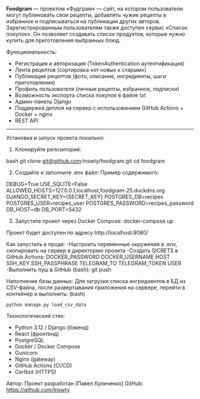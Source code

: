 **Foodgram** — проектом «Фудграм» — сайт, на котором пользователи могут публиковать свои рецепты, добавлять чужие рецепты в избранное и подписываться на публикации других авторов. Зарегистрированным пользователям также доступен сервис «Список покупок». Он позволяет создавать список продуктов, которые нужно купить для приготовления выбранных блюд.

Функциональность:

- Регистрация и авторизация (TokenAuthentication аутентификация)
- Лента рецептов (сортировка «от новых к старым»)
- Публикация рецептов (фото, описание, ингредиенты, шаги приготовления)
- Профиль пользователя (личные рецепты, избранное, подписки)
- Возможность экспорта списка покупок в файле txt
- Админ-панель Django
- Поддержка деплоя на сервер с использованием GitHub Actions + Docker + nginx
- REST API

---

Установка и запуск проекта локально:

1. Клонируйте репозиторий:

bash
git clone git@github.com:Inswty/foodgram.git
cd foodgram

2. Создайте и заполните .env файл:
Пример содержимого:

DEBUG=True
USE_SQLITE=False
ALLOWED_HOSTS=127.0.0.1,localhost,foodgram-25.duckdns.org
DJANGO_SECRET_KEY={SECRET_KEY}
POSTGRES_DB=recipes
POSTGRES_USER=recipes_user
POSTGRES_PASSWORD=recipes_password
DB_HOST=db
DB_PORT=5432

3. Запустите проект через Docker Compose:
docker-compose up

Проект будет доступен по адресу http://localhost:9080/

Как запустить в проде:
    -Настроить переменные окружения в .env, скопировать на сервер в директорию проекта
    -Создать SICRETS в GitHub Actions:
        DOCKER_PASSWORD
        DOCKER_USERNAME
        HOST
        SSH_KEY
        SSH_PASSPHRASE
        TELEGRAM_TO
        TELEGRAM_TOKEN
        USER
    -Выполнить пуш в GitHub (bash): git push

Наполнение базы данных:
Для загрузки списка ингредиентов в БД из CSV-файла,
после развертывания приложения на сервере, перейти в контейнер и выполнить:
(bash)
```
python manage.py load_csv_data
```

Технологический стек:
- Python 3.12 / Django (бэкенд)
- React (фронтенд)
- PostgreSQL
- Docker / Docker Compose
- Gunicorn
- Nginx (gateway)
- GitHub Actions (CI/CD)
- Certbot (HTTPS)


Автор:
Проект разработан [Павел Куличенко]
GitHub: https://github.com/Inswty
